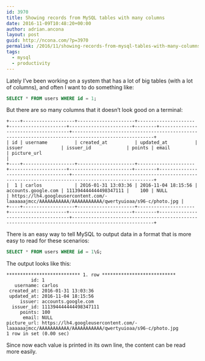 ```yaml
---
id: 3970
title: Showing records from MySQL tables with many columns
date: 2016-11-09T10:48:20+00:00
author: adrian.ancona
layout: post
guid: http://ncona.com/?p=3970
permalink: /2016/11/showing-records-from-mysql-tables-with-many-columns/
tags:
  - mysql
  - productivity
---
```

Lately I&#8217;ve been working on a system that has a lot of big tables (with a lot of columns), and often I want to do something like:

```sql
SELECT * FROM users WHERE id = 1;
```

But there are so many columns that it doesn&#8217;t look good on a terminal:

```
+----+-------------------+---------------------+---------------------+---------------------+-----------------------+--------+-------------------------------------+----------------------------------------------------------------------------------------------------+
| id | username          | created_at          | updated_at          | issuer              | issuer_id             | points | email                               | picture_url                                                                                        |
+----+-------------------+---------------------+---------------------+---------------------+-----------------------+--------+-------------------------------------+----------------------------------------------------------------------------------------------------+
|  1 | carlos            | 2016-01-31 13:03:36 | 2016-11-04 18:15:56 | accounts.google.com | 111394444444498347111 |    100 | NULL                                | https://lh4.googleusercontent.com/-laaaaaajmcc/AAAAAAAAAAA/AAAAAAAAAAA/qwertyuioaa/s96-c/photo.jpg |
+----+-------------------+---------------------+---------------------+---------------------+-----------------------+--------+-------------------------------------+----------------------------------------------------------------------------------------------------+
```

<!--more-->

There is an easy way to tell MySQL to output data in a format that is more easy to read for these scenarios:

```sql
SELECT * FROM users WHERE id = 1\G;
```

The output looks like this:

```
*************************** 1. row ***************************
         id: 1
   username: carlos
 created_at: 2016-01-31 13:03:36
 updated_at: 2016-11-04 18:15:56
     issuer: accounts.google.com
  issuer_id: 111394444444498347111
     points: 100
      email: NULL
picture_url: https://lh4.googleusercontent.com/-laaaaaajmcc/AAAAAAAAAAA/AAAAAAAAAAA/qwertyuioaa/s96-c/photo.jpg
1 row in set (0.00 sec)
```

Since now each value is printed in its own line, the content can be read more easily.
